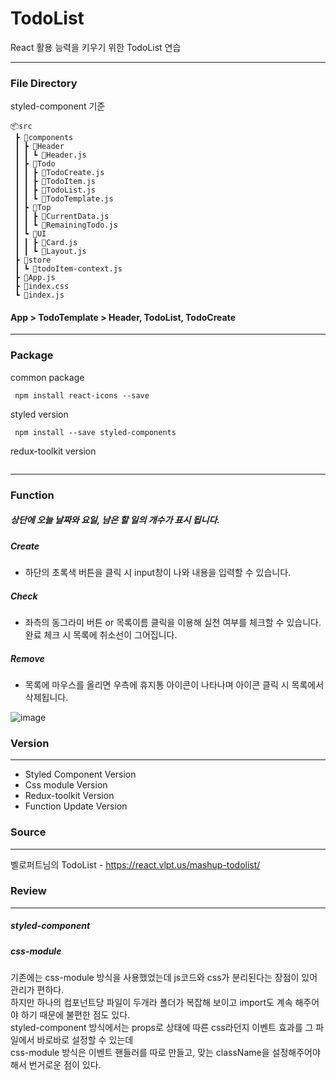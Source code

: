 # TodoList

React 활용 능력을 키우기 위한 TodoList 연습

----------------------

### File Directory 

styled-component 기준

```
📦src
 ┣ 📂components
 ┃ ┣ 📂Header
 ┃ ┃ ┗ 📜Header.js
 ┃ ┣ 📂Todo
 ┃ ┃ ┣ 📜TodoCreate.js
 ┃ ┃ ┣ 📜TodoItem.js
 ┃ ┃ ┣ 📜TodoList.js
 ┃ ┃ ┗ 📜TodoTemplate.js
 ┃ ┣ 📂Top
 ┃ ┃ ┣ 📜CurrentData.js
 ┃ ┃ ┗ 📜RemainingTodo.js
 ┃ ┗ 📂UI
 ┃ ┃ ┣ 📜Card.js
 ┃ ┃ ┗ 📜Layout.js
 ┣ 📂store
 ┃ ┗ 📜todoItem-context.js
 ┣ 📜App.js
 ┣ 📜index.css
 ┗ 📜index.js
 ```
 
 #### App > TodoTemplate > Header, TodoList, TodoCreate
 
 --------------------------
 
### Package

common package
```
 npm install react-icons --save
```
styled version
```
 npm install --save styled-components
```
redux-toolkit version
```
```

------------------------------

### Function

##### 상단에 오늘 날짜와 요일, 남은 할 일의 개수가 표시 됩니다.

##### Create
+ 하단의 초록색 버튼을 클릭 시 input창이 나와 내용을 입력할 수 있습니다.

##### Check
+ 좌측의 동그라미 버튼 or 목록이름 클릭을 이용해 실천 여부를 체크할 수 있습니다. 완료 체크 시 목록에 취소선이 그어집니다.

##### Remove
+ 목록에 마우스를 올리면 우측에 휴지통 아이콘이 나타나며 아이콘 클릭 시 목록에서 삭제됩니다.

![image](https://user-images.githubusercontent.com/109052469/218026388-d69df8b1-4e09-4295-98df-77ad0e083110.png)

### Version
---------
- Styled Component Version
- Css module Version
- Redux-toolkit Version
- Function Update Version

### Source
----------
벨로퍼트님의 TodoList - https://react.vlpt.us/mashup-todolist/


### Review
-----------

##### styled-component

##### css-module
기존에는 css-module 방식을 사용했었는데 js코드와 css가 분리된다는 장점이 있어 관리가 편하다.
<br />하지만 하나의 컴포넌트당 파일이 두개라 폴더가 복잡해 보이고 import도 계속 해주어야 하기 때문에 불편한 점도 있다.
<br />styled-component 방식에서는 props로 상태에 따른 css라던지 이벤트 효과를 그 파일에서 바로바로 설정할 수 있는데
<br />css-module 방식은 이벤트 핸들러를 따로 만들고, 맞는 className을 설정해주어야해서 번거로운 점이 있다.
